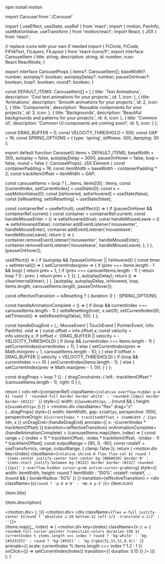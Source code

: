 npm install motion

import Carousel from './Carousel'

<div style={{ height: '600px', position: 'relative' }}>
  <Carousel
    baseWidth={300}
    autoplay={true}
    autoplayDelay={3000}
    pauseOnHover={true}
    loop={true}
    round={false}
  />
</div>

import { useEffect, useState, useRef } from 'react';
import { motion, PanInfo, useMotionValue, useTransform } from 'motion/react';
import React, { JSX } from 'react';

// replace icons with your own if needed
import { FiCircle, FiCode, FiFileText, FiLayers, FiLayout } from 'react-icons/fi';
export interface CarouselItem {
  title: string;
  description: string;
  id: number;
  icon: React.ReactNode;
}

export interface CarouselProps {
  items?: CarouselItem[];
  baseWidth?: number;
  autoplay?: boolean;
  autoplayDelay?: number;
  pauseOnHover?: boolean;
  loop?: boolean;
  round?: boolean;
}

const DEFAULT_ITEMS: CarouselItem[] = [
  {
    title: 'Text Animations',
    description: 'Cool text animations for your projects.',
    id: 1,
    icon: <FiFileText className="h-[16px] w-[16px] text-white" />
  },
  {
    title: 'Animations',
    description: 'Smooth animations for your projects.',
    id: 2,
    icon: <FiCircle className="h-[16px] w-[16px] text-white" />
  },
  {
    title: 'Components',
    description: 'Reusable components for your projects.',
    id: 3,
    icon: <FiLayers className="h-[16px] w-[16px] text-white" />
  },
  {
    title: 'Backgrounds',
    description: 'Beautiful backgrounds and patterns for your projects.',
    id: 4,
    icon: <FiLayout className="h-[16px] w-[16px] text-white" />
  },
  {
    title: 'Common UI',
    description: 'Common UI components are coming soon!',
    id: 5,
    icon: <FiCode className="h-[16px] w-[16px] text-white" />
  }
];

const DRAG_BUFFER = 0;
const VELOCITY_THRESHOLD = 500;
const GAP = 16;
const SPRING_OPTIONS = { type: 'spring', stiffness: 300, damping: 30 };

export default function Carousel({
  items = DEFAULT_ITEMS,
  baseWidth = 300,
  autoplay = false,
  autoplayDelay = 3000,
  pauseOnHover = false,
  loop = false,
  round = false
}: CarouselProps): JSX.Element {
  const containerPadding = 16;
  const itemWidth = baseWidth - containerPadding * 2;
  const trackItemOffset = itemWidth + GAP;

  const carouselItems = loop ? [...items, items[0]] : items;
  const [currentIndex, setCurrentIndex] = useState<number>(0);
  const x = useMotionValue(0);
  const [isHovered, setIsHovered] = useState<boolean>(false);
  const [isResetting, setIsResetting] = useState<boolean>(false);

  const containerRef = useRef<HTMLDivElement>(null);
  useEffect(() => {
    if (pauseOnHover && containerRef.current) {
      const container = containerRef.current;
      const handleMouseEnter = () => setIsHovered(true);
      const handleMouseLeave = () => setIsHovered(false);
      container.addEventListener('mouseenter', handleMouseEnter);
      container.addEventListener('mouseleave', handleMouseLeave);
      return () => {
        container.removeEventListener('mouseenter', handleMouseEnter);
        container.removeEventListener('mouseleave', handleMouseLeave);
      };
    }
  }, [pauseOnHover]);

  useEffect(() => {
    if (autoplay && (!pauseOnHover || !isHovered)) {
      const timer = setInterval(() => {
        setCurrentIndex(prev => {
          if (prev === items.length - 1 && loop) {
            return prev + 1;
          }
          if (prev === carouselItems.length - 1) {
            return loop ? 0 : prev;
          }
          return prev + 1;
        });
      }, autoplayDelay);
      return () => clearInterval(timer);
    }
  }, [autoplay, autoplayDelay, isHovered, loop, items.length, carouselItems.length, pauseOnHover]);

  const effectiveTransition = isResetting ? { duration: 0 } : SPRING_OPTIONS;

  const handleAnimationComplete = () => {
    if (loop && currentIndex === carouselItems.length - 1) {
      setIsResetting(true);
      x.set(0);
      setCurrentIndex(0);
      setTimeout(() => setIsResetting(false), 50);
    }
  };

  const handleDragEnd = (_: MouseEvent | TouchEvent | PointerEvent, info: PanInfo): void => {
    const offset = info.offset.x;
    const velocity = info.velocity.x;
    if (offset < -DRAG_BUFFER || velocity < -VELOCITY_THRESHOLD) {
      if (loop && currentIndex === items.length - 1) {
        setCurrentIndex(currentIndex + 1);
      } else {
        setCurrentIndex(prev => Math.min(prev + 1, carouselItems.length - 1));
      }
    } else if (offset > DRAG_BUFFER || velocity > VELOCITY_THRESHOLD) {
      if (loop && currentIndex === 0) {
        setCurrentIndex(items.length - 1);
      } else {
        setCurrentIndex(prev => Math.max(prev - 1, 0));
      }
    }
  };

  const dragProps = loop
    ? {}
    : {
        dragConstraints: {
          left: -trackItemOffset * (carouselItems.length - 1),
          right: 0
        }
      };

  return (
    <div
      ref={containerRef}
      className={`relative overflow-hidden p-4 ${
        round ? 'rounded-full border border-white' : 'rounded-[24px] border border-[#222]'
      }`}
      style={{
        width: `${baseWidth}px`,
        ...(round && { height: `${baseWidth}px` })
      }}
    >
      <motion.div
        className="flex"
        drag="x"
        {...dragProps}
        style={{
          width: itemWidth,
          gap: `${GAP}px`,
          perspective: 1000,
          perspectiveOrigin: `${currentIndex * trackItemOffset + itemWidth / 2}px 50%`,
          x
        }}
        onDragEnd={handleDragEnd}
        animate={{ x: -(currentIndex * trackItemOffset) }}
        transition={effectiveTransition}
        onAnimationComplete={handleAnimationComplete}
      >
        {carouselItems.map((item, index) => {
          const range = [-(index + 1) * trackItemOffset, -index * trackItemOffset, -(index - 1) * trackItemOffset];
          const outputRange = [90, 0, -90];
          const rotateY = useTransform(x, range, outputRange, { clamp: false });
          return (
            <motion.div
              key={index}
              className={`relative shrink-0 flex flex-col ${
                round
                  ? 'items-center justify-center text-center bg-[#060010] border-0'
                  : 'items-start justify-between bg-[#222] border border-[#222] rounded-[12px]'
              } overflow-hidden cursor-grab active:cursor-grabbing`}
              style={{
                width: itemWidth,
                height: round ? itemWidth : '100%',
                rotateY: rotateY,
                ...(round && { borderRadius: '50%' })
              }}
              transition={effectiveTransition}
            >
              <div className={`${round ? 'p-0 m-0' : 'mb-4 p-5'}`}>
                <span className="flex h-[28px] w-[28px] items-center justify-center rounded-full bg-[#060010]">
                  {item.icon}
                </span>
              </div>
              <div className="p-5">
                <div className="mb-1 font-black text-lg text-white">{item.title}</div>
                <p className="text-sm text-white">{item.description}</p>
              </div>
            </motion.div>
          );
        })}
      </motion.div>
      <div className={`flex w-full justify-center ${round ? 'absolute z-20 bottom-12 left-1/2 -translate-x-1/2' : ''}`}>
        <div className="mt-4 flex w-[150px] justify-between px-8">
          {items.map((_, index) => (
            <motion.div
              key={index}
              className={`h-2 w-2 rounded-full cursor-pointer transition-colors duration-150 ${
                currentIndex % items.length === index
                  ? round
                    ? 'bg-white'
                    : 'bg-[#333333]'
                  : round
                    ? 'bg-[#555]'
                    : 'bg-[rgba(51,51,51,0.4)]'
              }`}
              animate={{
                scale: currentIndex % items.length === index ? 1.2 : 1
              }}
              onClick={() => setCurrentIndex(index)}
              transition={{ duration: 0.15 }}
            />
          ))}
        </div>
      </div>
    </div>
  );
}
